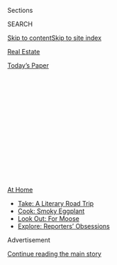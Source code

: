 <div id="app">

<div>

<div>

<div>

<div class="NYTAppHideMasthead css-1q2w90k e1suatyy0">

<div class="section css-ui9rw0 e1suatyy2">

<div class="css-eph4ug er09x8g0">

<div class="css-6n7j50">

</div>

<span class="css-1dv1kvn">Sections</span>

<div class="css-10488qs">

<span class="css-1dv1kvn">SEARCH</span>

</div>

[Skip to content](#site-content)[Skip to site index](#site-index)

</div>

<div id="masthead-section-label" class="css-1wr3we4 eaxe0e00">

[Real
Estate](https://www.nytimes.com/section/realestate)

</div>

<div class="css-10698na e1huz5gh0">

</div>

</div>

<div id="masthead-bar-one" class="section hasLinks css-15hmgas e1csuq9d3">

<div class="css-uqyvli e1csuq9d0">

</div>

<div class="css-1uqjmks e1csuq9d1">

</div>

<div class="css-9e9ivx">

[](https://myaccount.nytimes.com/auth/login?response_type=cookie&client_id=vi)

</div>

<div class="css-1bvtpon e1csuq9d2">

[Today’s
Paper](https://www.nytimes.com/section/todayspaper)

</div>

</div>

</div>

</div>

<div data-aria-hidden="false">

<div id="site-content" data-role="main">

<div>

<div class="css-1aor85t" style="opacity:0.000000001;z-index:-1;visibility:hidden">

<div class="css-1hqnpie">

<div class="css-epjblv">

<span class="css-17xtcya">[Real
Estate](/section/realestate)</span><span class="css-x15j1o">|</span><span class="css-fwqvlz">Mahopac,
N.Y.: A ‘Bedroom Community’ With an Elegant
Past</span>

</div>

<div class="css-k008qs">

<div class="css-1iwv8en">

<span class="css-18z7m18"></span>

<div>

</div>

</div>

<span class="css-1n6z4y">https://nyti.ms/3gim7NU</span>

<div class="css-1705lsu">

<div class="css-4xjgmj">

<div class="css-4skfbu" data-role="toolbar" data-aria-label="Social Media Share buttons, Save button, and Comments Panel with current comment count" data-testid="share-tools">

  - 
  - 
  - 
  - 
    
    <div class="css-6n7j50">
    
    </div>

  - 
  - 

</div>

</div>

</div>

</div>

</div>

</div>

<div id="NYT_TOP_BANNER_REGION" class="css-13pd83m">

<div>

<div id="maps-athome-menu" class="section interactive-content interactive-size-medium css-1edisqu">

<div class="css-17ih8de interactive-body">

<div class="at-home-nav__innerContainer">

<div class="at-home-nav__title">

[At
Home](https://www.nytimes.com/spotlight/at-home?action=click&pgtype=Article&state=default&region=TOP_BANNER&context=at_home_menu)

</div>

  - [Take: A Literary Road
    Trip](https://www.nytimes.com/2020/07/28/books/time-for-a-literary-road-trip.html?action=click&pgtype=Article&state=default&region=TOP_BANNER&context=at_home_menu)
  - [Cook: Smoky
    Eggplant](https://www.nytimes.com/2020/07/29/magazine/bored-with-your-home-cooking-some-smoky-eggplant-will-fix-that.html?action=click&pgtype=Article&state=default&region=TOP_BANNER&context=at_home_menu)
  - [Look Out: For
    Moose](https://www.nytimes.com/2020/07/27/travel/moose-michigan-isle-royale.html?action=click&pgtype=Article&state=default&region=TOP_BANNER&context=at_home_menu)
  - [Explore: Reporters’
    Obsessions](https://www.nytimes.com/interactive/2020/at-home/even-more-reporters-editors-diaries-lists-recommendations.html?action=click&pgtype=Article&state=default&region=TOP_BANNER&context=at_home_menu)

</div>

</div>

</div>

</div>

</div>

<div id="top-wrapper" class="css-1sy8kpn">

<div id="top-slug" class="css-l9onyx">

Advertisement

</div>

[Continue reading the main
story](#after-top)

<div class="ad top-wrapper" style="text-align:center;height:100%;display:block;min-height:250px">

<div id="top" class="place-ad" data-position="top" data-size-key="top">

</div>

</div>

<div id="after-top">

</div>

</div>

<div>

<div id="sponsor-wrapper" class="css-1hyfx7x">

<div id="sponsor-slug" class="css-19vbshk">

Supported by

</div>

[Continue reading the main
story](#after-sponsor)

<div id="sponsor" class="ad sponsor-wrapper" style="text-align:center;height:100%;display:block">

</div>

<div id="after-sponsor">

</div>

</div>

<div class="css-186x18t">

Living in

</div>

<div class="css-1vkm6nb ehdk2mb0">

# Mahopac, N.Y.: A ‘Bedroom Community’ With an Elegant Past

</div>

If living in the Putnam County hamlet feels like being on vacation,
that’s no accident: It was developed in the 19th century as a summer
resort.

<div class="sizeLarge layoutHorizontal css-134dzg0 ejvbdkh1">

[](https://www.nytimes.com/slideshow/2020/07/01/realestate/living-in-mahopac-ny.html)

<div class="css-5nx6oe">

## Living In ... Mahopac, N.Y.

<div class="css-1xhl2m">

18 Photos

View Slide Show
<span class="css-t4350i">›</span>

</div>

</div>

<div class="css-79elbk">

<div class="css-hyytny">

</div>

![](https://static01.nyt.com/images/2020/07/05/realestate/01LIVING-MAHOPAC-slide-B4FK/01LIVING-MAHOPAC-slide-B4FK-articleLarge.jpg?quality=75&auto=webp&disable=upscale)

</div>

<div class="css-17ai7jg e15qwgfe0">

<span class="css-16f3y1r e13ogyst0">Tony Cenicola/The New York
Times</span>

</div>

</div>

<div class="css-18e8msd">

<div class="css-vp77d3 epjyd6m0">

<div class="css-1baulvz">

By <span class="css-1baulvz last-byline" itemprop="name">Susan
Hodara</span>

</div>

</div>

  - 
    
    <div class="css-ld3wwf e16638kd2">
    
    Published July 1, 2020Updated July 2,
    2020
    
    </div>

  - 
    
    <div class="css-4xjgmj">
    
    <div class="css-pvvomx" data-role="toolbar" data-aria-label="Social Media Share buttons, Save button, and Comments Panel with current comment count" data-testid="share-tools">
    
      - 
      - 
      - 
      - 
        
        <div class="css-6n7j50">
        
        </div>
    
      - 
      - 
    
    </div>
    
    </div>

</div>

</div>

<div class="section meteredContent css-1r7ky0e" name="articleBody" itemprop="articleBody">

<div class="css-1fanzo5 StoryBodyCompanionColumn">

<div class="css-53u6y8">

Life changed for Dean Bender and his wife, Jenny Stasikewich, in the
middle of Lake Mahopac. It was a pleasant Friday evening in September
2018, in the Putnam County, N.Y., hamlet of Mahopac, when they were
invited for a cocktail cruise on a friend’s pontoon boat. As they
rounded the lake, the friend, a real estate agent, pointed out glorious
waterfront homes.

“Then we passed one that he called ‘the humblest house on the lake,’”
Ms. Stasikewich recalled. “He said it was on the market, the price had
dropped, and did we want to take a
look?”

</div>

</div>

<div id="living-map" class="section interactive-content interactive-size-scoop css-1g95kp1" data-id="100000007216901">

<div class="css-17ih8de interactive-body" data-sourceid="100000007216901">

<div id="g-0628-rea-web-LIVINGMahopacBC-box" class="ai2html">

<div id="g-0628-rea-web-LIVINGMahopacBC-335" class="g-artboard" style="max-width: 335px;max-height: 375px" data-aspect-ratio="0.893" data-min-width="0">

<div style="padding: 0 0 111.9403% 0;">

</div>

![](data:image/gif;base64,R0lGODlhCgAKAIAAAB8fHwAAACH5BAEAAAAALAAAAAAKAAoAAAIIhI+py+0PYysAOw==)

<div id="g-ai0-1" class="g-LABELS g-aiAbs g-aiPointText" style="top:8.8704%;margin-top:-17.3px;left:87.1856%;margin-left:-37.5px;width:75px;">

Carmel

Hamlet

</div>

<div id="g-ai0-2" class="g-LABELS g-aiAbs g-aiPointText" style="top:5.6396%;margin-top:-5.1px;left:24.6414%;width:132px;">

TACONIC STATE
PKWY.

</div>

<div id="g-ai0-3" class="g-LABELS g-aiAbs g-aiPointText" style="top:17.4027%;margin-top:-12.3px;left:45.5627%;width:58px;">

LONG

POND

</div>

<div id="g-ai0-4" class="g-LABELS g-aiAbs g-aiPointText" style="top:16.3173%;margin-top:-6.2px;left:61.1564%;width:100px;">

SYCAMORE
park

</div>

<div id="g-ai0-5" class="g-LABELS g-aiAbs g-aiPointText" style="top:21.9376%;margin-top:-8.3px;left:22.7584%;margin-left:-69.5px;width:139px;">

Town of
CARMEL

</div>

<div id="g-ai0-6" class="g-LABELS g-aiAbs g-aiPointText" style="top:23.677%;margin-top:-9.8px;left:72.51%;margin-left:-90px;width:180px;">

PUTNAM
COUNTY

</div>

<div id="g-ai0-7" class="g-LABELS g-aiAbs g-aiPointText" style="top:30.1877%;margin-top:-6.2px;left:61.8675%;width:85px;">

Lake
Casse

</div>

<div id="g-ai0-8" class="g-LABELS g-aiAbs g-aiPointText" style="top:33.6544%;margin-top:-12.2px;left:16.4453%;width:84px;">

Lake

MacGregor

</div>

<div id="g-ai0-9" class="g-LABELS g-aiAbs g-aiPointText" style="top:36.321%;margin-top:-12.2px;left:54.8089%;margin-left:-36.5px;width:73px;">

Lake

Mahopac

</div>

<div id="g-ai0-10" class="g-LABELS g-aiAbs g-aiPointText" style="top:45.3877%;margin-top:-12.2px;left:16.8804%;width:54px;">

Lake

Secor

</div>

<div id="g-ai0-11" class="g-LABELS g-aiAbs g-aiPointText" style="top:47.3941%;margin-top:-19.7px;left:60.5445%;width:70px;">

Mahopac

Public

Library

</div>

<div id="g-ai0-12" class="g-LABELS g-aiAbs g-aiPointText" style="top:45.4257%;margin-top:-10.3px;left:43.2621%;margin-left:-54px;width:108px;">

Mahopac

</div>

<div id="g-ai0-13" class="g-LABELS g-aiAbs g-aiPointText" style="top:55.6456%;margin-top:-4.7px;left:48.404%;margin-left:-13.5px;width:27px;">

6

</div>

<div id="g-ai0-14" class="g-LABELS g-aiAbs g-aiPointText" style="top:57.7789%;margin-top:-4.7px;left:31.2443%;margin-left:-16.5px;width:33px;">

6N

</div>

<div id="g-ai0-15" class="g-LABELS g-aiAbs g-aiPointText" style="top:68.6037%;margin-top:-9.3px;left:53.5016%;margin-left:-45.5px;width:91px;">

Somers
 

</div>

<div id="g-ai0-16" class="g-LABELS g-aiAbs g-aiPointText" style="top:67.9165%;margin-top:-6.7px;left:89.0034%;margin-left:-33px;width:66px;">

PUTNAM

</div>

<div id="g-ai0-17" class="g-LABELS g-aiAbs g-aiPointText" style="top:73.7905%;margin-top:-7.7px;left:74.1629%;width:76px;">

Mahopac

</div>

<div id="g-ai0-18" class="g-LABELS g-aiAbs g-aiPointText" style="top:77.677%;margin-top:-19.3px;left:23.8175%;margin-left:-78px;width:156px;">

WESTCHESTER

COUNTY

</div>

<div id="g-ai0-19" class="g-LABELS g-aiAbs g-aiPointText" style="top:79.2709%;margin-top:-8.3px;left:84.4591%;margin-left:-47px;width:94px;">

NEW
YORK

</div>

<div id="g-ai0-20" class="g-LABELS g-aiAbs g-aiPointText" style="top:89.573%;margin-top:-10.9px;left:45.7292%;margin-left:-71px;width:142px;">

New
York

</div>

<div id="g-ai0-21" class="g-LABELS g-aiAbs g-aiPointText" style="top:96.0457%;margin-top:-5.2px;left:14.1578%;margin-left:-34px;width:68px;">

1/2
mile

</div>

<div id="g-ai0-22" class="g-LABELS g-aiAbs g-aiPointText" style="top:96.9992%;margin-top:-7.7px;left:84.6051%;margin-left:-27.5px;width:55px;">

N.Y.C.

</div>

</div>

</div>

</div>

By The New York Times

</div>

<div class="css-1fanzo5 StoryBodyCompanionColumn">

<div class="css-53u6y8">

Ms. Stasikewich, 68, is a mosaic artist. Mr. Bender, 70, is a partner at
Thompson & Bender, a marketing and public relations firm in Briarcliff
Manor, in Westchester County. The couple had spent more than three
decades in the four-bedroom home they owned in Yorktown, N.Y., where
they raised their family. They hadn’t been thinking about moving, but
the house on Lake Mahopac intrigued them.

</div>

</div>

<div class="css-1fanzo5 StoryBodyCompanionColumn">

<div class="css-53u6y8">

On Saturday, they toured the property with their friend, noting that it
needed work. On Sunday, they brought in another friend, an architect, to
gauge the cost of renovations. By Monday, they had an accepted offer on
the house, for $512,500.

“We’re not impulsive people,” Mr. Bender said. “But once we saw the
place and its spectacular location, we knew we had to act fast.”

</div>

</div>

<div class="css-79elbk" data-testid="photoviewer-wrapper">

<div class="css-z3e15g" data-testid="photoviewer-wrapper-hidden">

</div>

<div class="css-1a48zt4 ehw59r15" data-testid="photoviewer-children">

![<span class="css-16f3y1r e13ogyst0" data-aria-hidden="true">Mahopac’s
walkable downtown, lined with mom-and-pop shops, small businesses and
restaurants, stretches about half a mile along the south side of Lake
Mahopac.</span><span class="css-cnj6d5 e1z0qqy90" itemprop="copyrightHolder"><span class="css-1ly73wi e1tej78p0">Credit...</span><span>Tony
Cenicola/The New York
Times</span></span>](https://static01.nyt.com/images/2020/07/05/realestate/01LIVING-MAHOPAC-slide-2LWM/01LIVING-MAHOPAC-slide-2LWM-articleLarge.jpg?quality=75&auto=webp&disable=upscale)

</div>

</div>

<div class="css-1fanzo5 StoryBodyCompanionColumn">

<div class="css-53u6y8">

With the nearly 600-acre Lake Mahopac as its centerpiece, Mahopac is a
6.4-square-mile census-designated place covering much of the lower half
of the town of Carmel. Its southern border abuts the Westchester town of
[Somers](https://www.nytimes.com/2019/01/02/realestate/somers-ny-a-close-knit-town-with-plenty-of-shopping-and-great-parks.html)
and, to the southwest, a corner of the town of
[Yorktown](https://www.nytimes.com/2001/05/13/realestate/if-you-re-thinking-of-living-in-yorktown-a-town-that-values-a-sense-of-country.html).
According to census estimates, Mahopac’s population is just over 8,400.

Last July, after selling their Yorktown house, Mr. Bender and Ms.
Stasikewich moved into their fully gutted and redesigned home: a
1,500-square foot, two-bedroom cottage, built in 1945 on a quarter acre.
In addition to maximizing their lake views, they added a deck and, in a
twist, when their real estate friend decided to downsize, they acquired
his pontoon boat. “Living here is like being on vacation,” Mr. Bender
said.

</div>

</div>

<div class="css-1fanzo5 StoryBodyCompanionColumn">

<div class="css-53u6y8">

Perhaps, yet many of Mahopac’s residents commute to work in New York
City and other nearby hubs, said Regina Morini, 84, a retired Putnam
County legislator and assistant to the Putnam County Executive, and a
lifelong Mahopac resident (until she moved to Somers last August).
“We’re a bedroom community,” she said.

That wasn’t always so. In the mid-1800s, Mahopac was developed as a
summer resort. City residents escaping the heat arrived by train, some
building seasonal cottages around Lake Mahopac and the hamlet’s smaller
lakes, others staying in elegant, now-defunct lodgings like the Mahopac
Hotel and the Gregory House. It wasn’t until the completion of the Saw
Mill River Parkway in 1954 and the construction of Interstate 684
between 1964 and 1974 that Mahopac became the year-round community it is
today.

</div>

</div>

<div class="css-79elbk" data-testid="photoviewer-wrapper">

<div class="css-z3e15g" data-testid="photoviewer-wrapper-hidden">

</div>

<div class="css-1a48zt4 ehw59r15" data-testid="photoviewer-children">

<div class="css-1xdhyk6 erfvjey0">

<span class="css-1ly73wi e1tej78p0">Image</span>

<div class="css-zjzyr8">

<div data-testid="lazyimage-container" style="height:257.77777777777777px">

</div>

</div>

</div>

<span class="css-16f3y1r e13ogyst0" data-aria-hidden="true">795 SOUTH
LAKE BOULEVARD | A four-bedroom, three-and-a-half-bathroom house built
in 1850, on 0.48 acres with two docks and a boat slip, listed for
$999,000.
914-962-4900</span><span class="css-cnj6d5 e1z0qqy90" itemprop="copyrightHolder"><span class="css-1ly73wi e1tej78p0">Credit...</span><span>Tony
Cenicola/The New York Times</span></span>

</div>

</div>

<div class="css-1fanzo5 StoryBodyCompanionColumn">

<div class="css-53u6y8">

## What You’ll Find

Mahopac’s walkable downtown, lined with mom-and-pop shops, small
businesses and restaurants, stretches about half a mile along the
southern edge of Lake Mahopac. There are two large shopping plazas with
supermarkets on Route 6, a commercial strip that travels north-south
through the hamlet. The rest of Mahopac is residential, its roads, some
narrow and hilly, winding through woods and around the lakes.

Census estimates show there are some 3,400 housing units in Mahopac.
Most are single-family homes, many of them colonials and raised ranches
built in the second half of the 20th century and newer colonials in
subdivisions like Lakeview at Hill Farm and, most recently, Random
Ridge. Surrounding the lakes, vintage bungalows have been upgraded, some
transformed into large waterfront homes.

There are also townhouse communities, including the 75-home Maple Hill
Estates, 89-home Williamsburg Ridge, 100-home Society Hill and 49-home
Hunters Run; a few condominium complexes, including White Sail
Condominiums on Lake Mahopac; and one cooperative complex, Woodcrest
Gardens. There are several small rental
buildings.

</div>

</div>

<div class="css-79elbk" data-testid="photoviewer-wrapper">

<div class="css-z3e15g" data-testid="photoviewer-wrapper-hidden">

</div>

<div class="css-1a48zt4 ehw59r15" data-testid="photoviewer-children">

<div class="css-1xdhyk6 erfvjey0">

<span class="css-1ly73wi e1tej78p0">Image</span>

<div class="css-zjzyr8">

<div data-testid="lazyimage-container" style="height:257.77777777777777px">

</div>

</div>

</div>

<span class="css-16f3y1r e13ogyst0" data-aria-hidden="true">60 SPRUCETOP
DRIVE | A four-bedroom, three-and-a-half-bathroom house, built in 2006
on 2.16 acres, listed for $699,000.
845-590-6864</span><span class="css-cnj6d5 e1z0qqy90" itemprop="copyrightHolder"><span class="css-1ly73wi e1tej78p0">Credit...</span><span>Tony
Cenicola/The New York Times</span></span>

</div>

</div>

<div class="css-1fanzo5 StoryBodyCompanionColumn">

<div class="css-53u6y8">

## What You’ll Pay

Joanne Daly, an agent with Coldwell Banker Residential Brokerage, said
prices in Mahopac range from the $300,000s, for a small starter home, up
to around $2 million, for a waterfront property on Lake Mahopac. “Prices
tend to be higher for houses around the water,” she said.

</div>

</div>

<div class="css-1fanzo5 StoryBodyCompanionColumn">

<div class="css-53u6y8">

The reopening of the economy following the pandemic lockdown has sparked
a rise in market activity. “We’re seeing an uptick in properties being
listed,” said Geraldine Finan, an agent with Houlihan Lawrence. “And
we’re seeing multiple offers and bidding wars. Even some of the
higher-end homes that had been sitting for a while are seeing movement.”

Many buyers are coming from New York City, seeking open space and room
to work remotely. “The stay-at-home order has forced folks to start
looking at other options outside of apartment living,” Ms. Daly said.

Data provided by the Hudson Gateway Multiple Listing Service indicated
that as of June 18, there were 101 single-family homes on the market,
from a three-bedroom, 1,808-square-foot gutted colonial, built in 1900
on 0.28 acres and listed for $100,000, to a five-bedroom,
6,973-square-foot lakefront contemporary house, built in 1983 on 1.3
acres and listed for $3.5 million. There were two multifamily homes on
the market: a 1,575-square-foot, three-unit property for $450,000 and a
2,017-square-foot, three-unit property for $525,000. Four condominiums
were for sale, from a 1,080-square-foot two-bedroom for $219,000 to an
1,800-square-foot two-bedroom for $369,900. There were no cooperatives
for sale.

The median sales price for a single-family home during the 12-month
period ending June 18 was $410,000, up from $386,000 during the previous
12 months. For multifamily homes, the median was $335,000, up from
$293,500 during the previous 12 months; for condos, the median was
$318,000, up from $260,000 in the previous 12 months. There were no
cooperative apartment sales during the 12-month period ending June 18;
during the prior 12 months, the median was
$120,000.

</div>

</div>

<div class="css-79elbk" data-testid="photoviewer-wrapper">

<div class="css-z3e15g" data-testid="photoviewer-wrapper-hidden">

</div>

<div class="css-1a48zt4 ehw59r15" data-testid="photoviewer-children">

<div class="css-1xdhyk6 erfvjey0">

<span class="css-1ly73wi e1tej78p0">Image</span>

<div class="css-zjzyr8">

<div data-testid="lazyimage-container" style="height:257.77777777777777px">

</div>

</div>

</div>

<span class="css-16f3y1r e13ogyst0" data-aria-hidden="true">78 REBECCA
LANE | A five-bedroom, three-and-a-half-bathroom house with two units,
built in 1997 on 1.88 acres, listed for $620,000.
845-590-6864</span><span class="css-cnj6d5 e1z0qqy90" itemprop="copyrightHolder"><span class="css-1ly73wi e1tej78p0">Credit...</span><span>Tony
Cenicola/The New York Times</span></span>

</div>

</div>

<div class="css-1fanzo5 StoryBodyCompanionColumn">

<div class="css-53u6y8">

## The Vibe

Mr. Bender described Mahopac as “easygoing and friendly.” Ms. Daly, who
has lived there for 28 years, called it a place where “everybody looks
out for their neighbors.”

</div>

</div>

<div class="css-1fanzo5 StoryBodyCompanionColumn">

<div class="css-53u6y8">

Before the pandemic, residents regularly gathered for activities like a
Halloween celebration, a holiday tree-lighting ceremony and, in July,
the Mahopac Volunteer Fire Department’s carnival and parade (which is
canceled this year). They might run into one another at restaurants like
Arturo’s Tavern or Blu at the Lakehouse; at the Mahopac Golf and Beach
Club or the Putnam County Golf Course, both in Mahopac; or at the
typically bustling (but now curbside-only) Mahopac Public Library, which
overlooks Lake Mahopac. In terms of social action, last month several
hundred community members convened at a rally held by the newly
established Mahopac for Racial Justice group, founded by current and
former Mahopac students of color.

As the weather heats up, so do activities on the water. Residents with
deeded lake rights can enjoy boating, fishing and swimming; several
lakes, like Lake MacGregor, Lake Casse and Lake Secor, have sandy
beaches. Others can swim at the public beach on Long Pond, in the
32-acre Sycamore Park. Mahopac is also home to two public marinas.

Some lakeside houses, including those on either side of Mr. Bender and
Ms. Stasikewich’s cottage, belong to part-timers. In the winter, Mr.
Bender said, the hamlet feels more subdued: “It’s a good time for
bird-watching, and the nights are great for
stargazing.”

</div>

</div>

<div class="css-79elbk" data-testid="photoviewer-wrapper">

<div class="css-z3e15g" data-testid="photoviewer-wrapper-hidden">

</div>

<div class="css-1a48zt4 ehw59r15" data-testid="photoviewer-children">

<div class="css-1xdhyk6 erfvjey0">

<span class="css-1ly73wi e1tej78p0">Image</span>

<div class="css-zjzyr8">

<div data-testid="lazyimage-container" style="height:257.77777777777777px">

</div>

</div>

</div>

<span class="css-16f3y1r e13ogyst0" data-aria-hidden="true">The golf
course at the Mahopac Golf and Beach Club, established in 1898 and set
on 200 acres on north shore of Lake
Mahopac.</span><span class="css-cnj6d5 e1z0qqy90" itemprop="copyrightHolder"><span class="css-1ly73wi e1tej78p0">Credit...</span><span>Tony
Cenicola/The New York Times</span></span>

</div>

</div>

<div class="css-1fanzo5 StoryBodyCompanionColumn">

<div class="css-53u6y8">

## The Schools

Most of Mahopac is served by the Mahopac Central School District, which
also serves small parts of Carmel beyond Mahopac and the adjacent town
of Putnam Valley. A few homes in the southwest corner of Mahopac are
zoned for the Lakeland Central School District.

Leslie Mancuso, president of the board of education, said the Mahopac
Central School District’s approximately 4,000 students attend Austin
Road Elementary, Fulmar Road Elementary or Lakeview Elementary for
kindergarten through fifth grade; Mahopac Middle School for sixth,
seventh and eighth grades; and then Mahopac High School. The district
has two alternative public schools, the Mahopac Falls Academy, for
middle-school students, and the Mahopac Academy, for high school. All of
the schools are in the hamlet.

On the [2019 state
assessments](https://data.nysed.gov/profile.php?instid=800000039764),
54.8 percent of the district’s fourth-graders were proficient in math
and 46.4 percent were proficient in English language arts; statewide
equivalents were 47.7 and 45.4 percent. Mean SAT scores for Mahopac
High’s class of 2019 were 557 in math and 554 in evidence-based
reading and writing; statewide means were 533 and
531.

</div>

</div>

<div class="css-79elbk" data-testid="photoviewer-wrapper">

<div class="css-z3e15g" data-testid="photoviewer-wrapper-hidden">

</div>

<div class="css-1a48zt4 ehw59r15" data-testid="photoviewer-children">

<div class="css-1xdhyk6 erfvjey0">

<span class="css-1ly73wi e1tej78p0">Image</span>

<div class="css-zjzyr8">

<div data-testid="lazyimage-container" style="height:257.77777777777777px">

</div>

</div>

</div>

<span class="css-16f3y1r e13ogyst0" data-aria-hidden="true">Mahopac
Point, a residential area that juts into Lake
Mahopac.</span><span class="css-cnj6d5 e1z0qqy90" itemprop="copyrightHolder"><span class="css-1ly73wi e1tej78p0">Credit...</span><span>Tony
Cenicola/The New York Times</span></span>

</div>

</div>

<div class="css-1fanzo5 StoryBodyCompanionColumn">

<div class="css-53u6y8">

## The Commute

For commuters to Manhattan, approximately 55 miles south, the closest
Metro-North Railroad station is Croton Falls, on the Harlem line, about
five miles away. During rush hour, the ride to and from Grand Central
Terminal takes 73 to 94 minutes. At this phase of the reopening, all
fares are considered off-peak; usually, round-trip fares are $30
off-peak, $40 peak and $437 monthly.

Drivers can hop on Interstate 684 in Croton Falls or the Taconic State
Parkway at Shrub Oak, about six miles away. Getting to the city takes a
little over an hour, depending on traffic.

## The History

What is now Mahopac was once inhabited by the Wappinger, members of the
Algonquian tribe of Native Americans. Mahopac is said to be the
Algonquian word for “lake of the great serpent.” While most people
pronounce it “MAY-o-pack,” longtime residents defer to its roots and
insist it is “ma-HO-pack.”

“Mohegan, Mohansic, Mahopac,” Ms. Morini said. “The accent is on the
second syllable.”

For weekly email updates on residential real estate news, [sign up
here](http://www.nytimes.com/newsletters/realestate/). Follow us on
Twitter: [@nytrealestate](https://twitter.com/nytrealestate).

</div>

</div>

</div>

<div>

</div>

<div>

</div>

<div>

</div>

<div>

<div id="bottom-wrapper" class="css-1ede5it">

<div id="bottom-slug" class="css-l9onyx">

Advertisement

</div>

[Continue reading the main
story](#after-bottom)

<div id="bottom" class="ad bottom-wrapper" style="text-align:center;height:100%;display:block;min-height:90px">

</div>

<div id="after-bottom">

</div>

</div>

</div>

</div>

</div>

## Site Index

<div>

</div>

## Site Information Navigation

  - [© <span>2020</span> <span>The New York Times
    Company</span>](https://help.nytimes.com/hc/en-us/articles/115014792127-Copyright-notice)

<!-- end list -->

  - [NYTCo](https://www.nytco.com/)
  - [Contact
    Us](https://help.nytimes.com/hc/en-us/articles/115015385887-Contact-Us)
  - [Work with us](https://www.nytco.com/careers/)
  - [Advertise](https://nytmediakit.com/)
  - [T Brand Studio](http://www.tbrandstudio.com/)
  - [Your Ad
    Choices](https://www.nytimes.com/privacy/cookie-policy#how-do-i-manage-trackers)
  - [Privacy](https://www.nytimes.com/privacy)
  - [Terms of
    Service](https://help.nytimes.com/hc/en-us/articles/115014893428-Terms-of-service)
  - [Terms of
    Sale](https://help.nytimes.com/hc/en-us/articles/115014893968-Terms-of-sale)
  - [Site
    Map](https://spiderbites.nytimes.com)
  - [Help](https://help.nytimes.com/hc/en-us)
  - [Subscriptions](https://www.nytimes.com/subscription?campaignId=37WXW)

</div>

</div>

</div>

</div>
